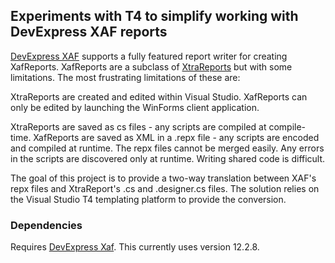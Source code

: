 ## Experiments with T4 to simplify working with DevExpress XAF reports ##

[DevExpress XAF](http://www.devexpress.com/Products/NET/Application_Framework/) supports a fully featured report writer for creating XafReports. XafReports are a subclass of [XtraReports](http://www.devexpress.com/Products/NET/Reporting/) but with some limitations. The most frustrating limitations of these are:

XtraReports are created and edited within Visual Studio. XafReports can only be edited by launching the WinForms client application.

XtraReports are saved as cs files - any scripts are compiled at compile-time. XafReports are saved as XML in a .repx file - any scripts are encoded and compiled at runtime. The repx files cannot be merged easily. Any errors in the scripts are discovered only at runtime. Writing shared code is difficult.

The goal of this project is to provide a two-way translation between XAF's repx files and XtraReport's .cs and .designer.cs files. The solution relies on the Visual Studio T4 templating platform to provide the conversion.

### Dependencies ###

Requires [DevExpress Xaf](http://www.devexpress.com/Products/NET/Application_Framework/). This currently uses version 12.2.8.